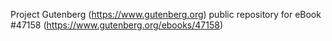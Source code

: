Project Gutenberg (https://www.gutenberg.org) public repository for eBook #47158 (https://www.gutenberg.org/ebooks/47158)
